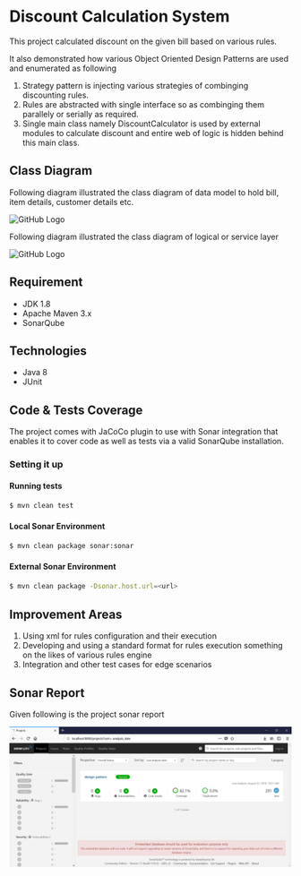 # Discount Calculation System

This project calculated discount on the given bill based on various rules. 

It also demonstrated how various Object Oriented Design Patterns are used and enumerated as following
  1) Strategy pattern is injecting various strategies of combinging discounting rules.
  2) Rules are abstracted with single interface so as combinging them parallely or serially as required.
  3) Single main class namely DiscountCalculator is used by external modules to calculate discount and entire web of logic is hidden      behind this main class.

## Class Diagram
Following diagram illustrated the class diagram of data model to hold bill, item details, customer details etc.

![GitHub Logo](/class-diagram-2.png)


Following diagram illustrated the class diagram of logical or service layer

![GitHub Logo](/class-diagram-1.png)


## Requirement
  - JDK 1.8
  - Apache Maven 3.x
  - SonarQube

## Technologies
- Java 8
- JUnit

## Code & Tests Coverage
The project comes with JaCoCo plugin to use with Sonar integration that enables it to cover code as well as tests via a valid SonarQube installation. 

### Setting it up

#### Running tests
```sh
$ mvn clean test
```
#### Local Sonar Environment
```sh
$ mvn clean package sonar:sonar
```
#### External Sonar Environment
```sh
$ mvn clean package -Dsonar.host.url=<url>
```
## Improvement Areas
1) Using xml for rules configuration and their execution
2) Developing and using a standard format for rules execution something on the likes of various rules engine
3) Integration and other test cases for edge scenarios

## Sonar Report

Given following is the project sonar report

![GitHub Logo](/sonar-report.png)

